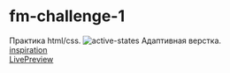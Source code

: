 # fm-challenge-1
Практика html/css. 
![active-states](https://github.com/BusinessPepega/fm-challenge-1/assets/67157100/3eda0040-6f22-408e-b3df-67fc4e2934fa)
Адаптивная верстка. \
[inspiration](https://www.frontendmentor.io/challenges/results-summary-component-CE_K6s0maV)\
[LivePreview](https://businesspepega.github.io/fm-challenge-1/)

